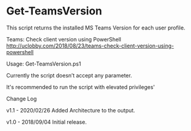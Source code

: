 # Get-TeamsVersion
This script returns the installed MS Teams Version for each user profile.

Teams: Check client version using PowerShell
http://uclobby.com/2018/08/23/teams-check-client-version-using-powershell

Usage:
Get-TeamsVersion.ps1

Currently the script doesn’t accept any parameter.

It's recommended to run the script with elevated privileges' 

Change Log

v1.1 - 2020/02/26
        Added Architecture to the output.

v1.0 - 2018/09/04
        Initial release.
